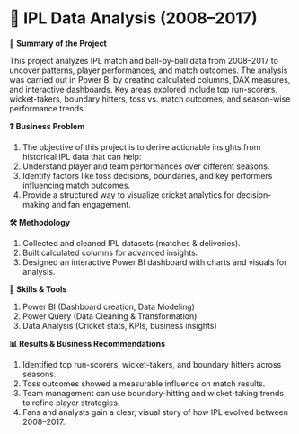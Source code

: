 # 🏏 IPL Data Analysis (2008–2017)
**📌 Summary of the Project**

This project analyzes IPL match and ball-by-ball data from 2008–2017 to uncover patterns, player performances, and match outcomes. The analysis was carried out in Power BI by creating calculated columns, DAX measures, and interactive dashboards. Key areas explored include top run-scorers, wicket-takers, boundary hitters, toss vs. match outcomes, and season-wise performance trends.

**❓ Business Problem**
1. The objective of this project is to derive actionable insights from historical IPL data that can help:
2. Understand player and team performances over different seasons.
3. Identify factors like toss decisions, boundaries, and key performers influencing match outcomes.
4. Provide a structured way to visualize cricket analytics for decision-making and fan engagement.

**🛠️ Methodology**

1. Collected and cleaned IPL datasets (matches & deliveries).
2. Built calculated columns for advanced insights.
3. Designed an interactive Power BI dashboard with charts and visuals for analysis.

**🧰 Skills & Tools**

1. Power BI (Dashboard creation, Data Modeling)
2. Power Query (Data Cleaning & Transformation)
3. Data Analysis (Cricket stats, KPIs, business insights)

**📊 Results & Business Recommendations**
1. Identified top run-scorers, wicket-takers, and boundary hitters across seasons.
2. Toss outcomes showed a measurable influence on match results.
3. Team management can use boundary-hitting and wicket-taking trends to refine player strategies.
4. Fans and analysts gain a clear, visual story of how IPL evolved between 2008–2017.

